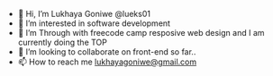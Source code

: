 - 👋 Hi, I’m Lukhaya Goniwe @lueks01
- 👀 I’m interested in software development
- 🌱 I’m Through with freecode camp resposive web design and I am currently doing the TOP
- 💞️ I’m looking to collaborate on front-end so far..
- 📫 How to reach me lukhayagoniwe@gmail.com

<!---
lueks01/lueks01 is a ✨ special ✨ repository because its `README.md` (this file) appears on your GitHub profile.
You can click the Preview link to take a look at your changes.
--->
